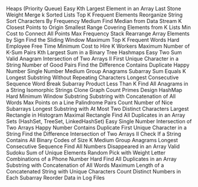 Heaps (Priority Queue)
Easy
 Kth Largest Element in an Array
 Last Stone Weight
 Merge k Sorted Lists
 Top K Frequent Elements
 Reorganize String
 Sort Characters By Frequency
Medium
 Find Median from Data Stream
 K Closest Points to Origin
 Smallest Range Covering Elements from K Lists
 Min Cost to Connect All Points
 Max Frequency Stack
 Rearrange Array Elements by Sign
 Find the Sliding Window Maximum
 Top K Frequent Words
Hard
 Employee Free Time
 Minimum Cost to Hire K Workers
 Maximum Number of K-Sum Pairs
 Kth Largest Sum in a Binary Tree
Hashmaps
Easy
 Two Sum
 Valid Anagram
 Intersection of Two Arrays II
 First Unique Character in a String
 Number of Good Pairs
 Find the Difference
 Contains Duplicate
 Happy Number
 Single Number
Medium
 Group Anagrams
 Subarray Sum Equals K
 Longest Substring Without Repeating Characters
 Longest Consecutive Sequence
 Word Break
 Subarray Product Less Than K
 Find All Anagrams in a String
 Isomorphic Strings
 Clone Graph
 Count Primes
 Design HashMap
Hard
 Minimum Window Substring
 Substring with Concatenation of All Words
 Max Points on a Line
 Palindrome Pairs
 Count Number of Nice Subarrays
 Longest Substring with At Most Two Distinct Characters
 Largest Rectangle in Histogram
 Maximal Rectangle
 Find All Duplicates in an Array
Sets (HashSet, TreeSet, LinkedHashSet)
Easy
 Single Number
 Intersection of Two Arrays
 Happy Number
 Contains Duplicate
 First Unique Character in a String
 Find the Difference
 Intersection of Two Arrays II
 Check If a String Contains All Binary Codes of Size K
Medium
 Group Anagrams
 Longest Consecutive Sequence
 Find All Numbers Disappeared in an Array
 Valid Sudoku
 Sum of Unique Elements
 Random Pick with Weight
 Letter Combinations of a Phone Number
Hard
 Find All Duplicates in an Array
 Substring with Concatenation of All Words
 Maximum Length of a Concatenated String with Unique Characters
 Count Distinct Numbers in Each Subarray
 Reorder Data in Log Files
